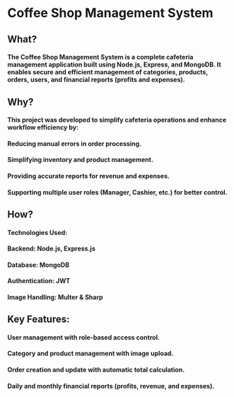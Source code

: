 # Coffee Shop Management System
## What?
#### The Coffee Shop Management System is a complete cafeteria management application built using Node.js, Express, and MongoDB. It enables secure and efficient management of categories, products, orders, users, and financial reports (profits and expenses).

## Why?
#### This project was developed to simplify cafeteria operations and enhance workflow efficiency by:

#### Reducing manual errors in order processing.

#### Simplifying inventory and product management.

#### Providing accurate reports for revenue and expenses.

#### Supporting multiple user roles (Manager, Cashier, etc.) for better control.

## How?
#### Technologies Used:
#### Backend: Node.js, Express.js

#### Database: MongoDB

#### Authentication: JWT

#### Image Handling: Multer & Sharp

## Key Features:
#### User management with role-based access control.

#### Category and product management with image upload.

#### Order creation and update with automatic total calculation.

#### Daily and monthly financial reports (profits, revenue, and expenses).
